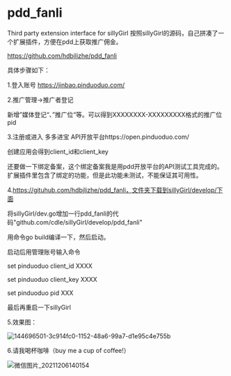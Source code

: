 # pdd_fanli
Third party extension interface for sillyGirl
按照sillyGirl的源码，自己拼凑了一个扩展插件，方便在pdd上获取推广佣金。

https://github.com/hdbjlizhe/pdd_fanli

具体步骤如下：

1.登入账号 https://jinbao.pinduoduo.com/

2.推广管理->推广者登记

新增”媒体登记“、”推广位“等。可以得到XXXXXXXX-XXXXXXXXX格式的推广位pid

3.注册或进入 多多进宝 API开放平台https://open.pinduoduo.com/

创建应用会得到client_id和client_key

还要做一下绑定备案，这个绑定备案我是用pdd开放平台的API测试工具完成的。扩展插件里包含了绑定的功能，但是此功能未测试，不能保证其可用性。

4.https://gituhub.com/hdbjlizhe/pdd_fanli，文件夹下载到sillyGirl/develop/下面

将sillyGirl/dev.go增加一行pdd_fanli的代码"github.com/cdle/sillyGirl/develop/pdd_fanli"

用命令go build编译一下，然后启动。

启动后用管理账号输入命令

set pinduoduo client_id XXXX

set pinduoduo client_key XXXX

set pinduoduo pid XXX

最后再重启一下sillyGirl

5.效果图：

![144696501-3c914fc0-1152-48a6-99a7-d1e95c4e755b](https://user-images.githubusercontent.com/22290807/144797607-dca114a5-6be3-4385-af0f-eeab99c60237.jpg)

6.请我喝杯咖啡（buy me a cup of coffee!）

![微信图片_20211206140154](https://user-images.githubusercontent.com/22290807/144797795-c762d435-1670-446e-b323-177e529a5659.png)

